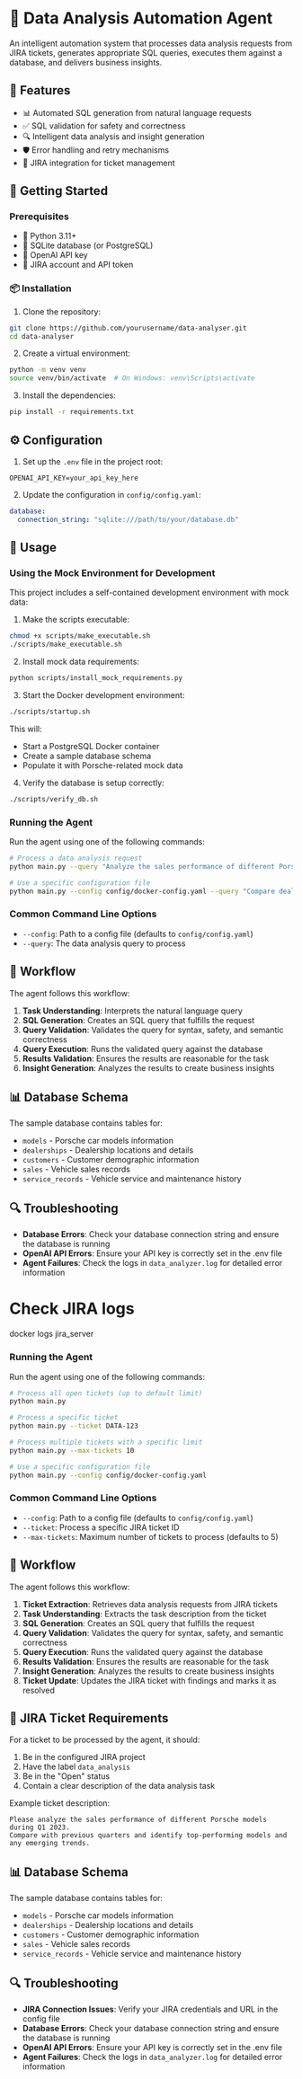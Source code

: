 # 🤖 Data Analysis Automation Agent

An intelligent automation system that processes data analysis requests from JIRA tickets, generates appropriate SQL queries, executes them against a database, and delivers business insights.

## 🌟 Features

- 📊 Automated SQL generation from natural language requests
- ✅ SQL validation for safety and correctness
- 🔍 Intelligent data analysis and insight generation
- 🛡️ Error handling and retry mechanisms
- 🎫 JIRA integration for ticket management

## 🚀 Getting Started

### Prerequisites

- 🐍 Python 3.11+
- 💾 SQLite database (or PostgreSQL)
- 🔑 OpenAI API key
- 🎫 JIRA account and API token

### 📦 Installation

1. Clone the repository:
```bash
git clone https://github.com/yourusername/data-analyser.git
cd data-analyser
```

2. Create a virtual environment:
```bash
python -m venv venv
source venv/bin/activate  # On Windows: venv\Scripts\activate
```

3. Install the dependencies:
```bash
pip install -r requirements.txt
```

## ⚙️ Configuration

1. Set up the `.env` file in the project root:
```
OPENAI_API_KEY=your_api_key_here
```

2. Update the configuration in `config/config.yaml`:
```yaml
database:
  connection_string: "sqlite:///path/to/your/database.db"
```

## 🏁 Usage

### Using the Mock Environment for Development

This project includes a self-contained development environment with mock data:

1. Make the scripts executable:
```bash
chmod +x scripts/make_executable.sh
./scripts/make_executable.sh
```

2. Install mock data requirements:
```bash
python scripts/install_mock_requirements.py
```

3. Start the Docker development environment:
```bash
./scripts/startup.sh
```

This will:
- Start a PostgreSQL Docker container
- Create a sample database schema
- Populate it with Porsche-related mock data

4. Verify the database is setup correctly:
```bash
./scripts/verify_db.sh
```

### Running the Agent

Run the agent using one of the following commands:

```bash
# Process a data analysis request
python main.py --query "Analyze the sales performance of different Porsche models during Q1 2023"

# Use a specific configuration file
python main.py --config config/docker-config.yaml --query "Compare dealership performance across regions"
```

### Common Command Line Options

- `--config`: Path to a config file (defaults to `config/config.yaml`)
- `--query`: The data analysis query to process

## 🔄 Workflow 

The agent follows this workflow:

1. **Task Understanding**: Interprets the natural language query
2. **SQL Generation**: Creates an SQL query that fulfills the request
3. **Query Validation**: Validates the query for syntax, safety, and semantic correctness
4. **Query Execution**: Runs the validated query against the database
5. **Results Validation**: Ensures the results are reasonable for the task
6. **Insight Generation**: Analyzes the results to create business insights

## 📊 Database Schema

The sample database contains tables for:
- `models` - Porsche car models information
- `dealerships` - Dealership locations and details
- `customers` - Customer demographic information
- `sales` - Vehicle sales records
- `service_records` - Vehicle service and maintenance history

## 🔍 Troubleshooting

- **Database Errors**: Check your database connection string and ensure the database is running
- **OpenAI API Errors**: Ensure your API key is correctly set in the .env file
- **Agent Failures**: Check the logs in `data_analyzer.log` for detailed error information
# Check JIRA logs
docker logs jira_server

### Running the Agent

Run the agent using one of the following commands:

```bash
# Process all open tickets (up to default limit)
python main.py

# Process a specific ticket
python main.py --ticket DATA-123

# Process multiple tickets with a specific limit
python main.py --max-tickets 10

# Use a specific configuration file
python main.py --config config/docker-config.yaml
```

### Common Command Line Options

- `--config`: Path to a config file (defaults to `config/config.yaml`)
- `--ticket`: Process a specific JIRA ticket ID
- `--max-tickets`: Maximum number of tickets to process (defaults to 5)

## 🔄 Workflow 

The agent follows this workflow:

1. **Ticket Extraction**: Retrieves data analysis requests from JIRA tickets
2. **Task Understanding**: Extracts the task description from the ticket
3. **SQL Generation**: Creates an SQL query that fulfills the request
4. **Query Validation**: Validates the query for syntax, safety, and semantic correctness
5. **Query Execution**: Runs the validated query against the database
6. **Results Validation**: Ensures the results are reasonable for the task
7. **Insight Generation**: Analyzes the results to create business insights
8. **Ticket Update**: Updates the JIRA ticket with findings and marks it as resolved

## 📝 JIRA Ticket Requirements

For a ticket to be processed by the agent, it should:

1. Be in the configured JIRA project
2. Have the label `data_analysis`
3. Be in the "Open" status
4. Contain a clear description of the data analysis task

Example ticket description:
```
Please analyze the sales performance of different Porsche models during Q1 2023.
Compare with previous quarters and identify top-performing models and any emerging trends.
```

## 📊 Database Schema

The sample database contains tables for:
- `models` - Porsche car models information
- `dealerships` - Dealership locations and details
- `customers` - Customer demographic information
- `sales` - Vehicle sales records
- `service_records` - Vehicle service and maintenance history

## 🔍 Troubleshooting

- **JIRA Connection Issues**: Verify your JIRA credentials and URL in the config file
- **Database Errors**: Check your database connection string and ensure the database is running
- **OpenAI API Errors**: Ensure your API key is correctly set in the .env file
- **Agent Failures**: Check the logs in `data_analyzer.log` for detailed error information
